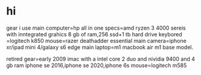 # hi
gear i use 
main computer=hp all in one
specs=amd ryzen 3 4000 sereis with inntegrated grahics 8 gb of ram,256  ssd+1 tb hard drive
keybored =logitech k850
mouse=razer deathadder essential
main camera=iphone xr/ipad mini 4/galaxy s6 edge
main laptop=m1 macbook air m1 base model.

retired gear=early 2009 imac with a intel core 2 duo and nividia 9400 and 4 gb ram
iphone se 2016,iphone se 2020,iphone 6s 
mouse=logitech m585



